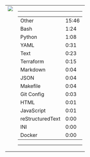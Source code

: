 
<table><tr>
<td valign="top">
  <img src="https://wakatime.com/share/@Aperture/0cd21d5d-ac4f-458d-9c71-d06f479c1297.png" />
</td>

<td valign="top">
  <hr>
  <table>
    <tr><td>Other</td><td>15:46</td></tr><tr><td>Bash</td><td>1:24</td></tr><tr><td>Python</td><td>1:08</td></tr><tr><td>YAML</td><td>0:31</td></tr><tr><td>Text</td><td>0:23</td></tr><tr><td>Terraform</td><td>0:15</td></tr><tr><td>Markdown</td><td>0:04</td></tr><tr><td>JSON</td><td>0:04</td></tr><tr><td>Makefile</td><td>0:04</td></tr><tr><td>Git Config</td><td>0:03</td></tr><tr><td>HTML</td><td>0:01</td></tr><tr><td>JavaScript</td><td>0:01</td></tr><tr><td>reStructuredText</td><td>0:00</td></tr><tr><td>INI</td><td>0:00</td></tr><tr><td>Docker</td><td>0:00</td></tr>
  </table>
  <hr>
</td>
</tr></table>

